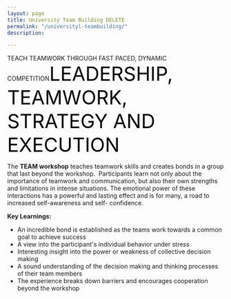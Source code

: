 ```yaml
---
layout: page
title: University Team Building DELETE
permalink: "/universityl-teambuilding/"
description: 

---
```

TEACH TEAMWORK THROUGH FAST PACED, DYNAMIC COMPETITION<span style="color: #000; font-size: 45px;">LEADERSHIP, TEAMWORK, STRATEGY AND EXECUTION</span>
<p style="text-align: left;">The <strong>TEAM workshop</strong> teaches teamwork skills and creates bonds in a group that last beyond the workshop.  Participants learn not only about the importance of teamwork and communication, but also their own strengths and limitations in intense situations. The emotional power of these interactions has a powerful and lasting effect and is for many, a road to increased self-awareness and self- confidence.</p>
<p style="text-align: left;"><strong>Key Learnings:</strong></p>

<ul>
 	<li style="text-align: left;">An incredible bond is established as the teams work towards a common goal to achieve success</li>
 	<li style="text-align: left;">A view into the participant's individual behavior under stress</li>
 	<li style="text-align: left;">Interesting insight into the power or weakness of collective decision making</li>
 	<li style="text-align: left;">A sound understanding of the decision making and thinking processes of their team members</li>
 	<li style="text-align: left;">The experience breaks down barriers and encourages cooperation beyond the workshop</li>
</ul>
<style>div.wpforms-container-full .wpforms-form input, div.wpforms-container-full .wpforms-form button, div.wpforms-container-full .wpforms-form .wpforms-page-button{background:#000!important;}</style>